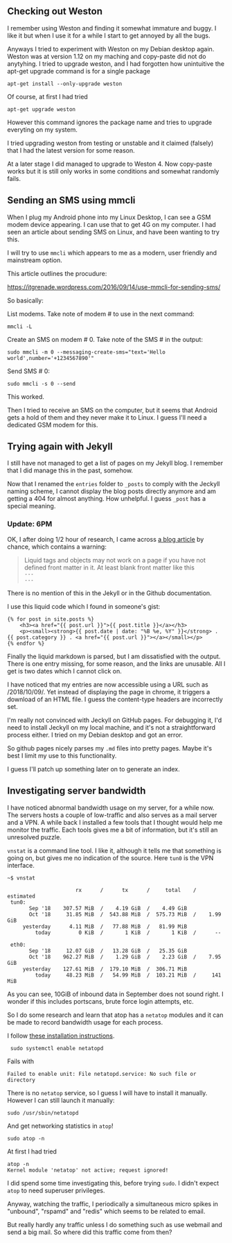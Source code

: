 

## Checking out Weston


I remember using Weston and finding it somewhat immature and buggy. I like it but when I use it for a while I start to get annoyed by all the bugs.

Anyways I tried to experiment with Weston on my Debian desktop again. Weston was at version 1.12 on my maching and copy-paste did not do anytyhing. I tried to upgrade weston, and I had forgotten how unintuitive the apt-get upgrade command is for a single package

	apt-get install --only-upgrade weston

Of course, at first I had tried

	apt-get upgrade weston

However this command ignores the package name and tries to upgrade everyting on my system.

I tried upgrading weston from testing or unstable and it claimed (falsely) that I had the latest version for some reason.

At a later stage I did managed to upgrade to Weston 4.
Now copy-paste works but it is still only works in some conditions and somewhat randomly fails.


## Sending an SMS using mmcli

When I plug my Android phone into my Linux Desktop, I can see a GSM modem device appearing. I can use that to get 4G on my computer. I had seen an article about sending SMS on Linux, and have been wanting to try this.

I will try to use `mmcli` which appears to me as a modern, user friendly and mainstream option.

This article outlines the procudure:

https://itgrenade.wordpress.com/2016/09/14/use-mmcli-for-sending-sms/

So basically:

List modems. Take note of modem # to use in the next command:

	mmcli -L

Create an SMS on modem # 0. Take note of the SMS # in the output:

	sudo mmcli -m 0 --messaging-create-sms="text='Hello world',number='+1234567890'"

Send SMS # 0:

	sudo mmcli -s 0 --send

This worked.

Then I tried to receive an SMS on the computer, but it seems that Android gets a hold of them and they never make it to Linux. I guess I'll need a dedicated GSM modem for this.


## Trying again with Jekyll

I still have not managed to get a list of pages on my Jekyll blog. I remember that I did manage this in the past, somehow.  

Now that I renamed the `entries` folder to `_posts` to comply with the Jeckyll naming scheme, I cannot display the blog posts directly anymore and am getting a 404 for almost anything. How unhelpful. I guess `_post` has a special meaning.

### Update: 6PM

OK, I after doing 1/2 hour of research, I came across [a blog article](https://blog.webjeda.com/jekyll-liquid/) by chance, which contains a warning:

>Liquid tags and objects may not work on a page if you have not defined front matter in it. At least blank front matter like this  
`---`  
`---`

There is no mention of this in the Jekyll or in the Github documentation.

I use this liquid code which I found in someone's gist:

```
{% for post in site.posts %}
	<h3><a href="{{ post.url }}">{{ post.title }}</a></h3>
	<p><small><strong>{{ post.date | date: "%B %e, %Y" }}</strong> . {{ post.category }} . <a href="{{ post.url }}"></a></small></p>
{% endfor %}
```

Finally the liquid markdown is parsed, but I am dissatisfied with the output. There is one entry missing, for some reason, and the links are unusable. All I get is two dates which I cannot click on.

I have noticed that my entries are now accessible using a URL such as /2018/10/09/. Yet instead of displaying the page in chrome, it triggers a download of an HTML file. I guess the content-type headers are incorrectly set.

I'm really not convinced with Jeckyll on GitHub pages. For debugging it, I'd need to install Jeckyll on my local machine, and it's not a straightforward process either. I tried on my Debian desktop and got an error.

So github pages nicely parses my `.md` files into pretty pages. Maybe it's best I limit my use to this functionality.

I guess I'll patch up something later on to generate an index.

## Investigating server bandwidth

I have noticed abnormal bandwidth usage on my server, for a while now. The servers hosts a couple of low-traffic and also serves as a mail server and a VPN. A while back I installed a few tools that I thought would help me monitor the traffic. Each tools gives me a bit of information, but it's still an unresolved puzzle.

`vnstat` is a command line tool. I like it, although it tells me that something is going on, but gives me no indication of the source. Here `tun0` is the VPN interface.

```
~$ vnstat

                      rx      /      tx      /     total    /   estimated
 tun0:
       Sep '18    307.57 MiB  /    4.19 GiB  /    4.49 GiB
       Oct '18     31.85 MiB  /  543.88 MiB  /  575.73 MiB  /    1.99 GiB
     yesterday      4.11 MiB  /   77.88 MiB  /   81.99 MiB
         today         0 KiB  /       1 KiB  /       1 KiB  /      --

 eth0:
       Sep '18     12.07 GiB  /   13.28 GiB  /   25.35 GiB
       Oct '18    962.27 MiB  /    1.29 GiB  /    2.23 GiB  /    7.95 GiB
     yesterday    127.61 MiB  /  179.10 MiB  /  306.71 MiB
         today     48.23 MiB  /   54.99 MiB  /  103.21 MiB  /     141 MiB
```


As you can see, 10GiB of inbound data in September does not sound right. I wonder if this includes portscans, brute force login attempts, etc.

So I do some research and learn that atop has a `netatop` modules and it can be made to record bandwidth usage for each process.

I follow [these installation instructions](https://www.reddit.com/r/debian/comments/991ov6/problem_installing_netatop/e4linhm). 

	 sudo systemctl enable netatopd
Fails with

	Failed to enable unit: File netatopd.service: No such file or directory
	
There is no `netatop` service, so I guess I will have to install it manually. However I can still launch it manually:

	sudo /usr/sbin/netatopd
And get networking statistics in `atop`! 

	sudo atop -n

At first I had tried 

	atop -n
	Kernel module 'netatop' not active; request ignored!
I did spend some time investigating this, before trying `sudo`. I didn't expect `atop` to need superuser privileges.

Anyway, watching the traffic, I periodically a simultaneous micro spikes in "unbound", "rspamd" and "redis" which seems to be related to email.

But really hardly any traffic unless I do something such as use webmail and send a big mail. So where did this traffic come from then?
